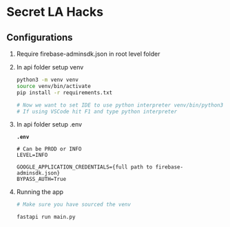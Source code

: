 # Secret LA Hacks

## Configurations

1. Require firebase-adminsdk.json in root level folder
2. In api folder setup venv
   
    ```bash
    python3 -m venv venv
    source venv/bin/activate
    pip install -r requirements.txt

    # Now we want to set IDE to use python interpreter venv/bin/python3
    # If using VSCode hit F1 and type python interpreter
    ```

3. In api folder setup .env

    **`.env`**
    ```
    # Can be PROD or INFO
    LEVEL=INFO

    GOOGLE_APPLICATION_CREDENTIALS={full path to firebase-adminsdk.json}
    BYPASS_AUTH=True
    ```

4. Running the app

    ```bash
    # Make sure you have sourced the venv

    fastapi run main.py
    ```